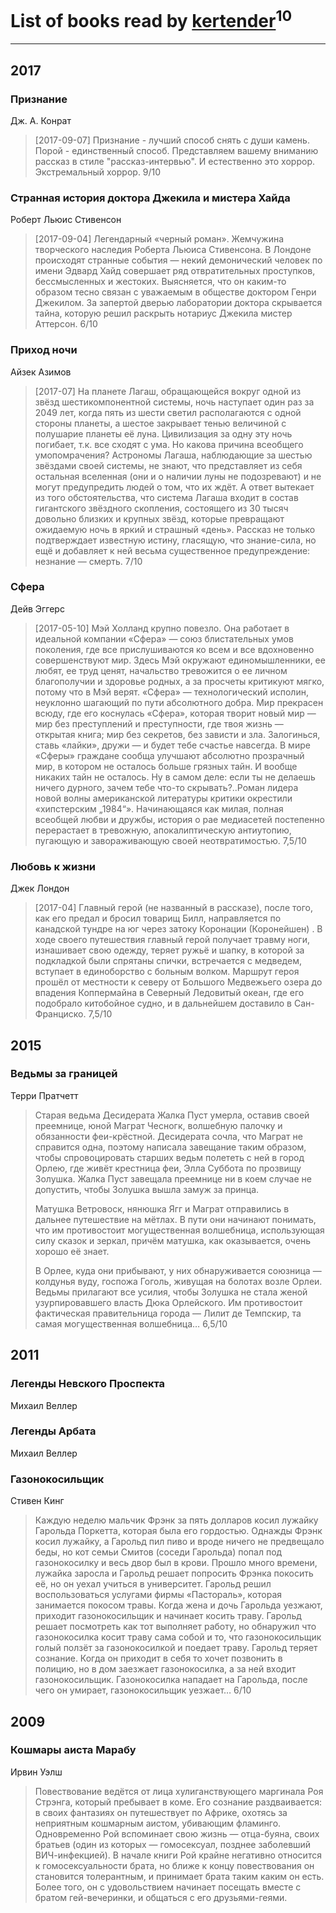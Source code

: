 # List of books read by [kertender](http://vk.com/id228182315)<sup>10</sup>
---

## 2017

### Признание
Дж. А. Конрат
> [2017-09-07] Признание - лучший способ снять с души камень. Порой - единственный способ.
> Представляем вашему вниманию рассказ в стиле "рассказ-интервью". И естественно это хоррор. Экстремальный хоррор.
> 9/10


### Странная история доктора Джекила и мистера Хайда
Роберт Льюис Стивенсон
> [2017-09-04] Легендарный «черный роман». Жемчужина творческого наследия Роберта Льюиса Стивенсона.
> В Лондоне происходят странные события — некий демонический человек по имени Эдвард Хайд совершает ряд отвратительных проступков, бессмысленных и жестоких.
> Выясняется, что он каким-то образом тесно связан с уважаемым в обществе доктором Генри Джекилом. За запертой дверью лаборатории доктора скрывается тайна, которую решил раскрыть нотариус Джекила мистер Аттерсон.
> 6/10


### Приход ночи
Айзек Азимов
> [2017-07] На планете Лагаш, обращающейся вокруг одной из звёзд шестикомпонентной системы, ночь наступает один раз за 2049 лет, когда пять из шести светил располагаются с одной стороны планеты, а шестое закрывает тенью величиной с полушарие планеты её луна. Цивилизация за одну эту ночь погибает, т.к. все сходят с ума. Но какова причина всеобщего умопомрачения? Астрономы Лагаша, наблюдающие за шестью звёздами своей системы, не знают, что представляет из себя остальная вселенная (они и о наличии луны не подозревают) и не могут предупредить людей о том, что их ждёт. А ответ вытекает из того обстоятельства, что система Лагаша входит в состав гигантского звёздного скопления, состоящего из 30 тысяч довольно близких и крупных звёзд, которые превращают ожидаемую ночь в яркий и страшный «день». Рассказ не только подтверждает известную истину, гласящую, что знание-сила, но ещё и добавляет к ней весьма существенное предупреждение: незнание — смерть.
> 7/10


### Сфера
Дейв Эггерс
> [2017-05-10] Мэй Холланд крупно повезло. Она работает в идеальной компании «Сфера» — союз блистательных умов поколения, где все прислушиваются ко всем и все вдохновенно совершенствуют мир. Здесь Мэй окружают единомышленники, ее любят, ее труд ценят, начальство тревожится о ее личном благополучии и здоровье родных, а за просчеты критикуют мягко, потому что в Мэй верят. «Сфера» — технологический исполин, неуклонно шагающий по пути абсолютного добра. Мир прекрасен всюду, где его коснулась «Сфера», которая творит новый мир — мир без преступлений и преступности, где твоя жизнь — открытая книга; мир без секретов, без зависти и зла. Залогинься, ставь «лайки», дружи — и будет тебе счастье навсегда. В мире «Сферы» граждане сообща улучшают абсолютно прозрачный мир, в котором не осталось больше грязных тайн. И вообще никаких тайн не осталось. Ну в самом деле: если ты не делаешь ничего дурного, зачем тебе что-то скрывать?..Роман лидера новой волны американской литературы критики окрестили «хипстерским „1984“». Начинающаяся как милая, полная всеобщей любви и дружбы, история о рае медиасетей постепенно перерастает в тревожную, апокалиптическую антиутопию, пугающую и завораживающую своей неотвратимостью. 
> 7,5/10


### Любовь к жизни
Джек Лондон
> [2017-04] Главный герой (не названный в рассказе), после того, как его предал и бросил товарищ Билл, направляется по канадской тундре на юг через затоку Коронации (Коронейшен) . В ходе своего путешествия главный герой получает травму ноги, изнашивает свою одежду, теряет ружьё и шапку, в которой за подкладкой были спрятаны спички, встречается с медведем, вступает в единоборство с больным волком.
> Маршрут героя прошёл от местности к северу от Большого Медвежьего озера до впадения Коппермайна в Северный Ледовитый океан, где его подобрало китобойное судно, и в дальнейшем доставило в Сан-Франциско.
> 7,5/10



## 2015

### Ведьмы за границей
Терри Пратчетт
> Старая ведьма Десидерата Жалка Пуст умерла, оставив своей преемнице, юной Маграт Чесногк, волшебную палочку и обязанности феи-крёстной. Десидерата сочла, что Маграт не справится одна, поэтому написала завещание таким образом, чтобы спровоцировать старших ведьм полететь с ней в город Орлею, где живёт крестница феи, Элла Суббота по прозвищу Золушка. Жалка Пуст завещала преемнице ни в коем случае не допустить, чтобы Золушка вышла замуж за принца.
> 
> Матушка Ветровоск, нянюшка Ягг и Маграт отправились в дальнее путешествие на мётлах. В пути они начинают понимать, что им противостоит могущественная волшебница, использующая силу сказок и зеркал, причём матушка, как оказывается, очень хорошо её знает.
> 
> В Орлее, куда они прибывают, у них обнаруживается союзница — колдунья вуду, госпожа Гоголь, живущая на болотах возле Орлеи. Ведьмы прилагают все усилия, чтобы Золушка не стала женой узурпировавшего власть Дюка Орлейского. Им противостоит фактическая правительница города — Лилит де Темпскир, та самая могущественная волшебница…
> 6,5/10



## 2011

### Легенды Невского Проспекта
Михаил Веллер


### Легенды Арбата
Михаил Веллер


### Газонокосильщик
Стивен Кинг
> Каждую неделю мальчик Фрэнк за пять долларов косил лужайку Гарольда Поркетта, которая была его гордостью. Однажды Фрэнк косил лужайку, а Гарольд пил пиво и вроде ничего не предвещало беды, но кот семьи Смитов (соседи Гарольда) попал под газонокосилку и весь двор был в крови. Прошло много времени, лужайка заросла и Гарольд решает попросить Фрэнка покосить её, но он уехал учиться в университет. Гарольд решил воспользоваться услугами фирмы «Пастораль», которая занимается покосом травы. Когда жена и дочь Гарольда уезжают, приходит газонокосильщик и начинает косить траву. Гарольд решает посмотреть как тот выполняет работу, но обнаружил что газонокосилка косит траву сама собой и то, что газонокосильщик голый ползёт за газонокосилкой и поедает траву. Гарольд теряет сознание. Когда он приходит в себя то хочет позвонить в полицию, но в дом заезжает газонокосилка, а за ней входит газонокосильщик. Газонокосилка нападает на Гарольда, после чего он умирает, газонокосильщик уезжает…
> 6/10



## 2009

### Кошмары аиста Марабу
Ирвин Уэлш
> Повествование ведётся от лица хулиганствующего маргинала Роя Стрэнга, который пребывает в коме. Его сознание раздваивается: в своих фантазиях он путешествует по Африке, охотясь за неприятным кошмарным аистом, убивающим фламинго. Одновременно Рой вспоминает свою жизнь — отца-буяна, своих братьев (один из которых — гомосексуал, позднее заболевший ВИЧ-инфекцией). В начале книги Рой крайне негативно относится к гомосексуальности брата, но ближе к концу повествования он становится толерантным, и принимает брата таким каким он есть. Более того, он с удовольствием начинает посещать вместе с братом гей-вечеринки, и общаться с его друзьями-геями.



